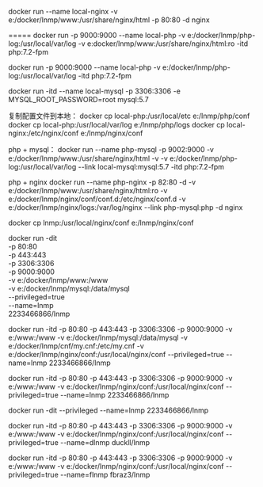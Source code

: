 docker run --name local-nginx -v e:/docker/lnmp/www:/usr/share/nginx/html -p 80:80 -d nginx

=====  docker run -p 9000:9000 --name local-php  -v e:/docker/lnmp/php-log:/usr/local/var/log -v e:docker/lnmp/www:/usr/share/nginx/html:ro -itd php:7.2-fpm

docker run -p 9000:9000 --name local-php  -v e:/docker/lnmp/php-log:/usr/local/var/log -itd php:7.2-fpm

docker run -itd --name local-mysql -p 3306:3306 -e MYSQL_ROOT_PASSWORD=root mysql:5.7

复制配置文件到本地：
docker cp local-php:/usr/local/etc e:/lnmp/php/conf
docker cp local-php:/usr/local/var/log e:/lnmp/php/logs
docker cp local-nginx:/etc/nginx/conf e:/lnmp/nginx/conf


php + mysql：
docker run --name php-mysql -p 9002:9000 -v e:/docker/lnmp/www:/usr/share/nginx/html -v -v e:/docker/lnmp/php-log:/usr/local/var/log --link local-mysql:mysql:5.7  -itd php:7.2-fpm

php + nginx
docker run --name php-nginx -p 82:80 -d -v e:/docker/lnmp/www:/usr/share/nginx/html:ro -v e:/docker/lnmp/nginx/conf/conf.d:/etc/nginx/conf.d -v e:/docker/lnmp/nginx/logs:/var/log/nginx --link php-mysql:php -d nginx 


docker cp lnmp:/usr/local/nginx/conf e:/lnmp/nginx/conf




docker run -dit \
-p 80:80 \
-p 443:443 \
-p 3306:3306 \
-p 9000:9000 \
-v e:/docker/lnmp/www:/www \
-v e:/docker/lnmp/mysql:/data/mysql \
--privileged=true \
--name=lnmp \
2233466866/lnmp


docker run -itd -p 80:80 -p 443:443 -p 3306:3306 -p 9000:9000 -v e:/www:/www -v e:/docker/lnmp/mysql:/data/mysql -v e:/docker/lnmp/cnf/my.cnf:/etc/my.cnf -v e:/docker/lnmp/nginx/conf:/usr/local/nginx/conf --privileged=true --name=lnmp 2233466866/lnmp



docker run -itd -p 80:80 -p 443:443 -p 3306:3306 -p 9000:9000 -v e:/www:/www -v e:/docker/lnmp/nginx/conf:/usr/local/nginx/conf --privileged=true --name=lnmp 2233466866/lnmp

docker run -dit --privileged --name=lnmp 2233466866/lnmp

docker run -itd -p 80:80 -p 443:443 -p 3306:3306 -p 9000:9000 -v e:/www:/www -v e:/docker/lnmp/nginx/conf:/usr/local/nginx/conf --privileged=true --name=dlnmp duckll/lnmp


docker run -itd -p 80:80 -p 443:443 -p 3306:3306 -p 9000:9000 -v e:/www:/www -v e:/docker/lnmp/nginx/conf:/usr/local/nginx/conf --privileged=true --name=flnmp fbraz3/lnmp